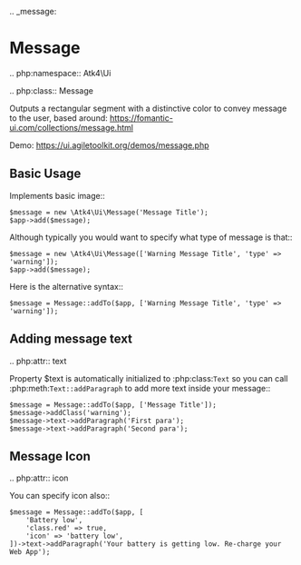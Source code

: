 .. _message:

# Message

.. php:namespace:: Atk4\Ui

.. php:class:: Message

Outputs a rectangular segment with a distinctive color to convey message to the user, based around: https://fomantic-ui.com/collections/message.html

Demo: https://ui.agiletoolkit.org/demos/message.php

## Basic Usage

Implements basic image::

```
$message = new \Atk4\Ui\Message('Message Title');
$app->add($message);
```

Although typically you would want to specify what type of message is that::

```
$message = new \Atk4\Ui\Message(['Warning Message Title', 'type' => 'warning']);
$app->add($message);
```

Here is the alternative syntax::

```
$message = Message::addTo($app, ['Warning Message Title', 'type' => 'warning']);
```

## Adding message text

.. php:attr:: text

Property $text is automatically initialized to :php:class:`Text` so you can call :php:meth:`Text::addParagraph`
to add more text inside your message::

```
$message = Message::addTo($app, ['Message Title']);
$message->addClass('warning');
$message->text->addParagraph('First para');
$message->text->addParagraph('Second para');
```

## Message Icon

.. php:attr:: icon

You can specify icon also::

```
$message = Message::addTo($app, [
    'Battery low',
    'class.red' => true,
    'icon' => 'battery low',
])->text->addParagraph('Your battery is getting low. Re-charge your Web App');
```


